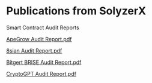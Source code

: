 # Publications from SolyzerX
Smart Contract Audit Reports

 [ApeGrow Audit Report.pdf](https://github.com/SolyzerX/Audits/files/10101865/ApeGrow.Audit.Report.pdf) 
 
 [8sian Audit Report.pdf](https://github.com/SolyzerX/Audits/files/10143561/8sian.Audit.Report.pdf)

 [Bitgert BRISE Audit Report.pdf](https://github.com/SolyzerX/Audits/files/10922397/BRISE.Audit.Report.pdf)

[CryptoGPT Audit Report.pdf](https://github.com/SolyzerX/Audits/files/10949188/CryptoGPT.Audit.Report.pdf)
